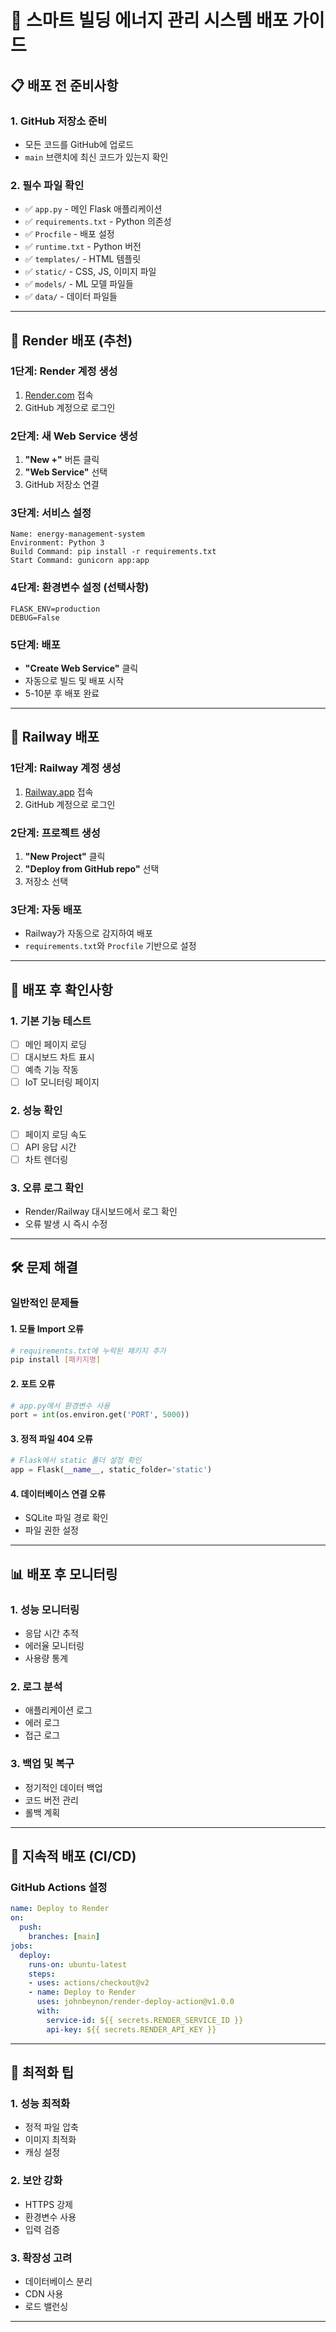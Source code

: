 # 🚀 스마트 빌딩 에너지 관리 시스템 배포 가이드

## 📋 배포 전 준비사항

### 1. GitHub 저장소 준비
- 모든 코드를 GitHub에 업로드
- `main` 브랜치에 최신 코드가 있는지 확인

### 2. 필수 파일 확인
- ✅ `app.py` - 메인 Flask 애플리케이션
- ✅ `requirements.txt` - Python 의존성
- ✅ `Procfile` - 배포 설정
- ✅ `runtime.txt` - Python 버전
- ✅ `templates/` - HTML 템플릿
- ✅ `static/` - CSS, JS, 이미지 파일
- ✅ `models/` - ML 모델 파일들
- ✅ `data/` - 데이터 파일들

---

## 🌟 Render 배포 (추천)

### 1단계: Render 계정 생성
1. [Render.com](https://render.com) 접속
2. GitHub 계정으로 로그인

### 2단계: 새 Web Service 생성
1. **"New +"** 버튼 클릭
2. **"Web Service"** 선택
3. GitHub 저장소 연결

### 3단계: 서비스 설정
```
Name: energy-management-system
Environment: Python 3
Build Command: pip install -r requirements.txt
Start Command: gunicorn app:app
```

### 4단계: 환경변수 설정 (선택사항)
```
FLASK_ENV=production
DEBUG=False
```

### 5단계: 배포
- **"Create Web Service"** 클릭
- 자동으로 빌드 및 배포 시작
- 5-10분 후 배포 완료

---

## 🚀 Railway 배포

### 1단계: Railway 계정 생성
1. [Railway.app](https://railway.app) 접속
2. GitHub 계정으로 로그인

### 2단계: 프로젝트 생성
1. **"New Project"** 클릭
2. **"Deploy from GitHub repo"** 선택
3. 저장소 선택

### 3단계: 자동 배포
- Railway가 자동으로 감지하여 배포
- `requirements.txt`와 `Procfile` 기반으로 설정

---

## 🔧 배포 후 확인사항

### 1. 기본 기능 테스트
- [ ] 메인 페이지 로딩
- [ ] 대시보드 차트 표시
- [ ] 예측 기능 작동
- [ ] IoT 모니터링 페이지

### 2. 성능 확인
- [ ] 페이지 로딩 속도
- [ ] API 응답 시간
- [ ] 차트 렌더링

### 3. 오류 로그 확인
- Render/Railway 대시보드에서 로그 확인
- 오류 발생 시 즉시 수정

---

## 🛠️ 문제 해결

### 일반적인 문제들

#### 1. 모듈 Import 오류
```bash
# requirements.txt에 누락된 패키지 추가
pip install [패키지명]
```

#### 2. 포트 오류
```python
# app.py에서 환경변수 사용
port = int(os.environ.get('PORT', 5000))
```

#### 3. 정적 파일 404 오류
```python
# Flask에서 static 폴더 설정 확인
app = Flask(__name__, static_folder='static')
```

#### 4. 데이터베이스 연결 오류
- SQLite 파일 경로 확인
- 파일 권한 설정

---

## 📊 배포 후 모니터링

### 1. 성능 모니터링
- 응답 시간 추적
- 에러율 모니터링
- 사용량 통계

### 2. 로그 분석
- 애플리케이션 로그
- 에러 로그
- 접근 로그

### 3. 백업 및 복구
- 정기적인 데이터 백업
- 코드 버전 관리
- 롤백 계획

---

## 🔄 지속적 배포 (CI/CD)

### GitHub Actions 설정
```yaml
name: Deploy to Render
on:
  push:
    branches: [main]
jobs:
  deploy:
    runs-on: ubuntu-latest
    steps:
    - uses: actions/checkout@v2
    - name: Deploy to Render
      uses: johnbeynon/render-deploy-action@v1.0.0
      with:
        service-id: ${{ secrets.RENDER_SERVICE_ID }}
        api-key: ${{ secrets.RENDER_API_KEY }}
```

---

## 🎯 최적화 팁

### 1. 성능 최적화
- 정적 파일 압축
- 이미지 최적화
- 캐싱 설정

### 2. 보안 강화
- HTTPS 강제
- 환경변수 사용
- 입력 검증

### 3. 확장성 고려
- 데이터베이스 분리
- CDN 사용
- 로드 밸런싱

---

